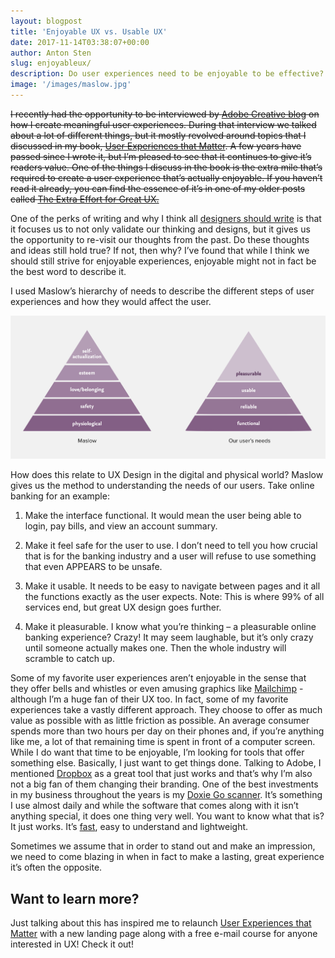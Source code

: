```yaml
---
layout: blogpost
title: 'Enjoyable UX vs. Usable UX'
date: 2017-11-14T03:38:07+00:00
author: Anton Sten
slug: enjoyableux/
description: Do user experiences need to be enjoyable to be effective? Not always.
image: '/images/maslow.jpg'
---
```

~~I recently had the opportunity to be interviewed by [Adobe Creative blog](https://blogs.adobe.com/creativecloud/qa-with-anton-sten-author-of-user-experiences-that-matter/?segment=design&scid=social74607337&adbid=927536817544372226&adbpl=tw&adbpr=3689838915) on how I create meaningful user experiences. During that interview we talked about a lot of different things, but it mostly revolved around topics that I discussed in my book, [User Experiences that Matter](https://antonsten.com/books/user-experiences-matter/). A few years have passed since I wrote it, but I’m pleased to see that it continues to give it’s readers value. One of the things I discuss in the book is the extra mile that’s required to create a user experience that’s actually enjoyable. If you haven’t read it already, you can find the essence of it’s in one of my older posts called [The Extra Effort for Great UX.](https://antonsten.com/great-ux/)~~

One of the perks of writing and why I think all [designers should write](https://antonsten.com/designers-write/) is that it focuses us to not only validate our thinking and designs, but it gives us the opportunity to re-visit our thoughts from the past. Do these thoughts and ideas still hold true? If not, then why? I’ve found that while I think we should still strive for enjoyable experiences, enjoyable might not in fact be the best word to describe it.

I used Maslow’s hierarchy of needs to describe the different steps of user experiences and how they would affect the user.

![Maslow hierarchy UX](/images/maslow.jpg)

How does this relate to UX Design in the digital and physical world? Maslow gives us the method to understanding the needs of our users. Take online banking for an example:

1. Make the interface functional. It would mean the user being able to login, pay bills, and view an account summary.

2. Make it feel safe for the user to use. I don’t need to tell you how crucial that is for the banking industry and a user will refuse to use something that even APPEARS to be unsafe.

3. Make it usable. It needs to be easy to navigate between pages and it all the functions exactly as the user expects. Note: This is where 99% of all services end, but great UX design goes further.

4. Make it pleasurable. I know what you’re thinking &#8211; a pleasurable online banking experience? Crazy! It may seem laughable, but it’s only crazy until someone actually makes one. Then the whole industry will scramble to catch up.

Some of my favorite user experiences aren’t enjoyable in the sense that they offer bells and whistles or even amusing graphics like [Mailchimp](http://eepurl.com/bvIKNL) - although I’m a huge fan of their UX too. In fact, some of my favorite experiences take a vastly different approach. They choose to offer as much value as possible with as little friction as possible. An average consumer spends more than two hours per day on their phones and, if you’re anything like me, a lot of that remaining time is spent in front of a computer screen. While I do want that time to be enjoyable, I’m looking for tools that offer something else. Basically, I just want to get things done. Talking to Adobe, I mentioned [Dropbox](https://db.tt/lmIc9aXR) as a great tool that just works and that’s why I’m also not a big fan of them changing their branding. One of the best investments in my business throughout the years is my [Doxie Go scanner](http://www.getdoxie.com/product/doxie-go/). It’s something I use almost daily and while the software that comes along with it isn’t anything special, it does one thing very well. You want to know what that is? It just works. It’s [fast](https://antonsten.com/secret-feature/), easy to understand and lightweight.

Sometimes we assume that in order to stand out and make an impression, we need to come blazing in when in fact to make a lasting, great experience it’s often the opposite.

## Want to learn more?
Just talking about this has inspired me to relaunch [User Experiences that Matter](https://antonsten.com/books/user-experiences-matter/) with a new landing page along with a free e-mail course for anyone interested in UX! Check it out!
